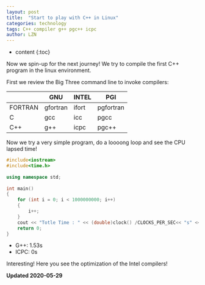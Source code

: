 ```yaml
---
layout: post
title:  "Start to play with C++ in Linux"
categories: technology
tags: C++ compiler g++ pgc++ icpc
author: LZN
---
```


* content
{:toc}

Now we spin-up for the next journey! We try to compile the first C++ program in the linux environment.

First we review the Big Three command line to invoke compilers:

|  |GNU|INTEL|PGI|
|--|--|--|--|
|FORTRAN|gfortran|ifort|pgfortran|
|C|gcc|icc|pgcc|
|C++|g++|icpc|pgc++|

Now we try a very simple program, do a loooong loop and see the CPU lapsed time!

```C++
#include<iostream>
#include<time.h>
 
using namespace std;
 
int main()
{
    for (int i = 0; i < 1000000000; i++)
    {
        i++;
    }
    cout << "Totle Time : " << (double)clock() /CLOCKS_PER_SEC<< "s" << endl;
    return 0;
}
```

* G++: 1.53s
* ICPC: 0s 

Interesting! Here you see the optimization of the Intel compilers!

**Updated 2020-05-29**

